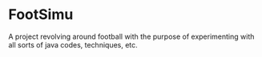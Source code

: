 # FootSimu
A project revolving around football with the purpose of experimenting with all sorts of java codes, techniques, etc.
